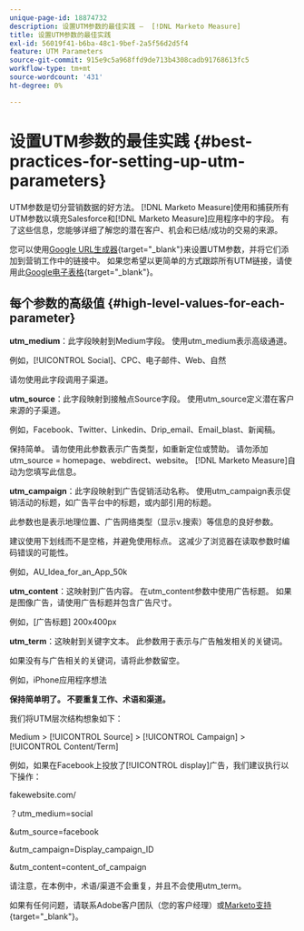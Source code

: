 ```yaml
---
unique-page-id: 18874732
description: 设置UTM参数的最佳实践 —  [!DNL Marketo Measure]
title: 设置UTM参数的最佳实践
exl-id: 56019f41-b6ba-48c1-9bef-2a5f56d2d5f4
feature: UTM Parameters
source-git-commit: 915e9c5a968ffd9de713b4308cadb91768613fc5
workflow-type: tm+mt
source-wordcount: '431'
ht-degree: 0%

---
```


# 设置UTM参数的最佳实践 {#best-practices-for-setting-up-utm-parameters}

UTM参数是切分营销数据的好方法。 [!DNL Marketo Measure]使用和捕获所有UTM参数以填充Salesforce和[!DNL Marketo Measure]应用程序中的字段。 有了这些信息，您能够详细了解您的潜在客户、机会和已结/成功的交易的来源。

您可以使用[Google URL生成器](https://support.google.com/analytics/answer/1033867?hl=en){target="_blank"}来设置UTM参数，并将它们添加到营销工作中的链接中。 如果您希望以更简单的方式跟踪所有UTM链接，请使用此[Google电子表格](https://docs.google.com/spreadsheets/d/1QCIr1WUJQHE68cA4VTks2XE7nxuryaUymCEy_23-Oew/edit#gid=0){target="_blank"}。

## 每个参数的高级值 {#high-level-values-for-each-parameter}

**utm_medium**：此字段映射到Medium字段。 使用utm_medium表示高级通道。

例如，[!UICONTROL Social]、CPC、电子邮件、Web、自然

请勿使用此字段调用子渠道。

**utm_source**：此字段映射到接触点Source字段。 使用utm_source定义潜在客户来源的子渠道。

例如，Facebook、Twitter、Linkedin、Drip_email、Email_blast、新闻稿。

保持简单。 请勿使用此参数表示广告类型，如重新定位或赞助。 请勿添加utm_source = homepage、webdirect、website。 [!DNL Marketo Measure]自动为您填写此信息。

**utm_campaign**：此字段映射到广告促销活动名称。 使用utm_campaign表示促销活动的标题，如广告平台中的标题，或内部引用的标题。

此参数也是表示地理位置、广告网络类型（显示v.搜索）等信息的良好参数。

建议使用下划线而不是空格，并避免使用标点。 这减少了浏览器在读取参数时编码错误的可能性。

例如，AU_Idea_for_an_App_50k

**utm_content**：这映射到广告内容。 在utm_content参数中使用广告标题。 如果是图像广告，请使用广告标题并包含广告尺寸。

例如，[广告标题] 200x400px

**utm_term**：这映射到关键字文本。 此参数用于表示与广告触发相关的关键词。

如果没有与广告相关的关键词，请将此参数留空。

例如，iPhone应用程序想法

**保持简单明了。 不要重复工作、术语和渠道。**

我们将UTM层次结构想象如下：

Medium > [!UICONTROL Source] > [!UICONTROL Campaign] > [!UICONTROL Content/Term]

例如，如果在Facebook上投放了[!UICONTROL display]广告，我们建议执行以下操作：

fakewebsite.com/

？utm_medium=social

&amp;utm_source=facebook

&amp;utm_campaign=Display_campaign_ID

&amp;utm_content=content_of_campaign

请注意，在本例中，术语/渠道不会重复，并且不会使用utm_term。

如果有任何问题，请联系Adobe客户团队（您的客户经理）或[Marketo支持](https://nation.marketo.com/t5/support/ct-p/Support){target="_blank"}。
